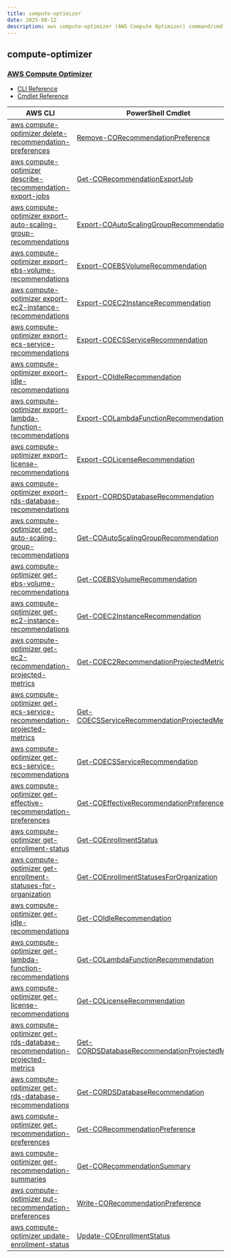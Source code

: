 ```yaml
---
title: compute-optimizer
date: 2025-08-12
description: aws compute-optimizer (AWS Compute Optimizer) command/cmdlet list.
---
```


## compute-optimizer

### [AWS Compute Optimizer](https://aws.amazon.com/compute-optimizer/)

* [CLI Reference](https://awscli.amazonaws.com/v2/documentation/api/latest/reference/compute-optimizer/index.html)
* [Cmdlet Reference](https://docs.aws.amazon.com/powershell/latest/reference/items/ComputeOptimizer_cmdlets.html)

|AWS CLI|PowerShell Cmdlet|
|----|----|
|[aws compute-optimizer delete-recommendation-preferences](https://awscli.amazonaws.com/v2/documentation/api/latest/reference/compute-optimizer/delete-recommendation-preferences.html)|[Remove-CORecommendationPreference](https://docs.aws.amazon.com/powershell/latest/reference/items/Remove-CORecommendationPreference.html)|
|[aws compute-optimizer describe-recommendation-export-jobs](https://awscli.amazonaws.com/v2/documentation/api/latest/reference/compute-optimizer/describe-recommendation-export-jobs.html)|[Get-CORecommendationExportJob](https://docs.aws.amazon.com/powershell/latest/reference/items/Get-CORecommendationExportJob.html)|
|[aws compute-optimizer export-auto-scaling-group-recommendations](https://awscli.amazonaws.com/v2/documentation/api/latest/reference/compute-optimizer/export-auto-scaling-group-recommendations.html)|[Export-COAutoScalingGroupRecommendation](https://docs.aws.amazon.com/powershell/latest/reference/items/Export-COAutoScalingGroupRecommendation.html)|
|[aws compute-optimizer export-ebs-volume-recommendations](https://awscli.amazonaws.com/v2/documentation/api/latest/reference/compute-optimizer/export-ebs-volume-recommendations.html)|[Export-COEBSVolumeRecommendation](https://docs.aws.amazon.com/powershell/latest/reference/items/Export-COEBSVolumeRecommendation.html)|
|[aws compute-optimizer export-ec2-instance-recommendations](https://awscli.amazonaws.com/v2/documentation/api/latest/reference/compute-optimizer/export-ec2-instance-recommendations.html)|[Export-COEC2InstanceRecommendation](https://docs.aws.amazon.com/powershell/latest/reference/items/Export-COEC2InstanceRecommendation.html)|
|[aws compute-optimizer export-ecs-service-recommendations](https://awscli.amazonaws.com/v2/documentation/api/latest/reference/compute-optimizer/export-ecs-service-recommendations.html)|[Export-COECSServiceRecommendation](https://docs.aws.amazon.com/powershell/latest/reference/items/Export-COECSServiceRecommendation.html)|
|[aws compute-optimizer export-idle-recommendations](https://awscli.amazonaws.com/v2/documentation/api/latest/reference/compute-optimizer/export-idle-recommendations.html)|[Export-COIdleRecommendation](https://docs.aws.amazon.com/powershell/latest/reference/items/Export-COIdleRecommendation.html)|
|[aws compute-optimizer export-lambda-function-recommendations](https://awscli.amazonaws.com/v2/documentation/api/latest/reference/compute-optimizer/export-lambda-function-recommendations.html)|[Export-COLambdaFunctionRecommendation](https://docs.aws.amazon.com/powershell/latest/reference/items/Export-COLambdaFunctionRecommendation.html)|
|[aws compute-optimizer export-license-recommendations](https://awscli.amazonaws.com/v2/documentation/api/latest/reference/compute-optimizer/export-license-recommendations.html)|[Export-COLicenseRecommendation](https://docs.aws.amazon.com/powershell/latest/reference/items/Export-COLicenseRecommendation.html)|
|[aws compute-optimizer export-rds-database-recommendations](https://awscli.amazonaws.com/v2/documentation/api/latest/reference/compute-optimizer/export-rds-database-recommendations.html)|[Export-CORDSDatabaseRecommendation](https://docs.aws.amazon.com/powershell/latest/reference/items/Export-CORDSDatabaseRecommendation.html)|
|[aws compute-optimizer get-auto-scaling-group-recommendations](https://awscli.amazonaws.com/v2/documentation/api/latest/reference/compute-optimizer/get-auto-scaling-group-recommendations.html)|[Get-COAutoScalingGroupRecommendation](https://docs.aws.amazon.com/powershell/latest/reference/items/Get-COAutoScalingGroupRecommendation.html)|
|[aws compute-optimizer get-ebs-volume-recommendations](https://awscli.amazonaws.com/v2/documentation/api/latest/reference/compute-optimizer/get-ebs-volume-recommendations.html)|[Get-COEBSVolumeRecommendation](https://docs.aws.amazon.com/powershell/latest/reference/items/Get-COEBSVolumeRecommendation.html)|
|[aws compute-optimizer get-ec2-instance-recommendations](https://awscli.amazonaws.com/v2/documentation/api/latest/reference/compute-optimizer/get-ec2-instance-recommendations.html)|[Get-COEC2InstanceRecommendation](https://docs.aws.amazon.com/powershell/latest/reference/items/Get-COEC2InstanceRecommendation.html)|
|[aws compute-optimizer get-ec2-recommendation-projected-metrics](https://awscli.amazonaws.com/v2/documentation/api/latest/reference/compute-optimizer/get-ec2-recommendation-projected-metrics.html)|[Get-COEC2RecommendationProjectedMetric](https://docs.aws.amazon.com/powershell/latest/reference/items/Get-COEC2RecommendationProjectedMetric.html)|
|[aws compute-optimizer get-ecs-service-recommendation-projected-metrics](https://awscli.amazonaws.com/v2/documentation/api/latest/reference/compute-optimizer/get-ecs-service-recommendation-projected-metrics.html)|[Get-COECSServiceRecommendationProjectedMetric](https://docs.aws.amazon.com/powershell/latest/reference/items/Get-COECSServiceRecommendationProjectedMetric.html)|
|[aws compute-optimizer get-ecs-service-recommendations](https://awscli.amazonaws.com/v2/documentation/api/latest/reference/compute-optimizer/get-ecs-service-recommendations.html)|[Get-COECSServiceRecommendation](https://docs.aws.amazon.com/powershell/latest/reference/items/Get-COECSServiceRecommendation.html)|
|[aws compute-optimizer get-effective-recommendation-preferences](https://awscli.amazonaws.com/v2/documentation/api/latest/reference/compute-optimizer/get-effective-recommendation-preferences.html)|[Get-COEffectiveRecommendationPreference](https://docs.aws.amazon.com/powershell/latest/reference/items/Get-COEffectiveRecommendationPreference.html)|
|[aws compute-optimizer get-enrollment-status](https://awscli.amazonaws.com/v2/documentation/api/latest/reference/compute-optimizer/get-enrollment-status.html)|[Get-COEnrollmentStatus](https://docs.aws.amazon.com/powershell/latest/reference/items/Get-COEnrollmentStatus.html)|
|[aws compute-optimizer get-enrollment-statuses-for-organization](https://awscli.amazonaws.com/v2/documentation/api/latest/reference/compute-optimizer/get-enrollment-statuses-for-organization.html)|[Get-COEnrollmentStatusesForOrganization](https://docs.aws.amazon.com/powershell/latest/reference/items/Get-COEnrollmentStatusesForOrganization.html)|
|[aws compute-optimizer get-idle-recommendations](https://awscli.amazonaws.com/v2/documentation/api/latest/reference/compute-optimizer/get-idle-recommendations.html)|[Get-COIdleRecommendation](https://docs.aws.amazon.com/powershell/latest/reference/items/Get-COIdleRecommendation.html)|
|[aws compute-optimizer get-lambda-function-recommendations](https://awscli.amazonaws.com/v2/documentation/api/latest/reference/compute-optimizer/get-lambda-function-recommendations.html)|[Get-COLambdaFunctionRecommendation](https://docs.aws.amazon.com/powershell/latest/reference/items/Get-COLambdaFunctionRecommendation.html)|
|[aws compute-optimizer get-license-recommendations](https://awscli.amazonaws.com/v2/documentation/api/latest/reference/compute-optimizer/get-license-recommendations.html)|[Get-COLicenseRecommendation](https://docs.aws.amazon.com/powershell/latest/reference/items/Get-COLicenseRecommendation.html)|
|[aws compute-optimizer get-rds-database-recommendation-projected-metrics](https://awscli.amazonaws.com/v2/documentation/api/latest/reference/compute-optimizer/get-rds-database-recommendation-projected-metrics.html)|[Get-CORDSDatabaseRecommendationProjectedMetric](https://docs.aws.amazon.com/powershell/latest/reference/items/Get-CORDSDatabaseRecommendationProjectedMetric.html)|
|[aws compute-optimizer get-rds-database-recommendations](https://awscli.amazonaws.com/v2/documentation/api/latest/reference/compute-optimizer/get-rds-database-recommendations.html)|[Get-CORDSDatabaseRecommendation](https://docs.aws.amazon.com/powershell/latest/reference/items/Get-CORDSDatabaseRecommendation.html)|
|[aws compute-optimizer get-recommendation-preferences](https://awscli.amazonaws.com/v2/documentation/api/latest/reference/compute-optimizer/get-recommendation-preferences.html)|[Get-CORecommendationPreference](https://docs.aws.amazon.com/powershell/latest/reference/items/Get-CORecommendationPreference.html)|
|[aws compute-optimizer get-recommendation-summaries](https://awscli.amazonaws.com/v2/documentation/api/latest/reference/compute-optimizer/get-recommendation-summaries.html)|[Get-CORecommendationSummary](https://docs.aws.amazon.com/powershell/latest/reference/items/Get-CORecommendationSummary.html)|
|[aws compute-optimizer put-recommendation-preferences](https://awscli.amazonaws.com/v2/documentation/api/latest/reference/compute-optimizer/put-recommendation-preferences.html)|[Write-CORecommendationPreference](https://docs.aws.amazon.com/powershell/latest/reference/items/Write-CORecommendationPreference.html)|
|[aws compute-optimizer update-enrollment-status](https://awscli.amazonaws.com/v2/documentation/api/latest/reference/compute-optimizer/update-enrollment-status.html)|[Update-COEnrollmentStatus](https://docs.aws.amazon.com/powershell/latest/reference/items/Update-COEnrollmentStatus.html)|

